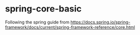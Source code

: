 # spring-core-basic
Following the spring guide from https://docs.spring.io/spring-framework/docs/current/spring-framework-reference/core.html
